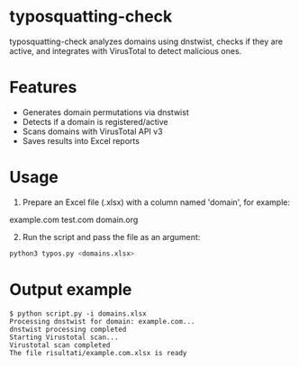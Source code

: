 # typosquatting-check
typosquatting-check analyzes domains using dnstwist, checks if they are active, and integrates with VirusTotal to detect malicious ones.

# Features
- Generates domain permutations via dnstwist
- Detects if a domain is registered/active
- Scans domains with VirusTotal API v3
- Saves results into Excel reports

# Usage
1. Prepare an Excel file (.xlsx) with a column named 'domain', for example:

example.com
test.com
domain.org

2. Run the script and pass the file as an argument:
```bash
python3 typos.py <domains.xlsx>
```

# Output example
```console
$ python script.py -i domains.xlsx
Processing dnstwist for domain: example.com...
dnstwist processing completed
Starting Virustotal scan...
Virustotal scan completed
The file risultati/example.com.xlsx is ready
```
